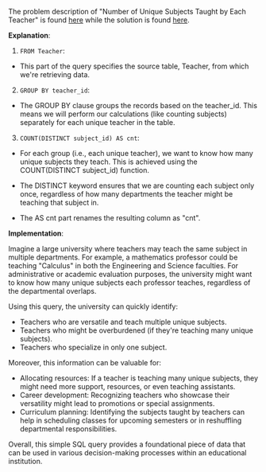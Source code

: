 The problem description of "Number of Unique Subjects Taught by Each Teacher" is found [here](https://leetcode.com/problems/number-of-unique-subjects-taught-by-each-teacher/description/?envType=study-plan-v2&envId=top-sql-50) while the solution is found [here](https://github.com/aurimas13/Solutions-To-Problems/blob/main/LeetCode/SQL%20Solutions/Number%20of%20Unique%20Subjects%20Taught%20by%20Each%20Teacher/number.sql).

**Explanation**:

1. `FROM Teacher`:

- This part of the query specifies the source table, Teacher, from which we're retrieving data.

2. `GROUP BY teacher_id`:

- The GROUP BY clause groups the records based on the teacher_id. This means we will perform our calculations (like counting subjects) separately for each unique teacher in the table.

3. `COUNT(DISTINCT subject_id) AS cnt`:

- For each group (i.e., each unique teacher), we want to know how many unique subjects they teach. This is achieved using the COUNT(DISTINCT subject_id) function.

- The DISTINCT keyword ensures that we are counting each subject only once, regardless of how many departments the teacher might be teaching that subject in.

- The AS cnt part renames the resulting column as "cnt".

**Implementation**:

Imagine a large university where teachers may teach the same subject in multiple departments. For example, a mathematics professor could be teaching "Calculus" in both the Engineering and Science faculties. For administrative or academic evaluation purposes, the university might want to know how many unique subjects each professor teaches, regardless of the departmental overlaps.

Using this query, the university can quickly identify:

- Teachers who are versatile and teach multiple unique subjects.
- Teachers who might be overburdened (if they're teaching many unique subjects).
- Teachers who specialize in only one subject.

Moreover, this information can be valuable for:

- Allocating resources: If a teacher is teaching many unique subjects, they might need more support, resources, or even teaching assistants.
- Career development: Recognizing teachers who showcase their versatility might lead to promotions or special assignments.
- Curriculum planning: Identifying the subjects taught by teachers can help in scheduling classes for upcoming semesters or in reshuffling departmental responsibilities.

Overall, this simple SQL query provides a foundational piece of data that can be used in various decision-making processes within an educational institution.